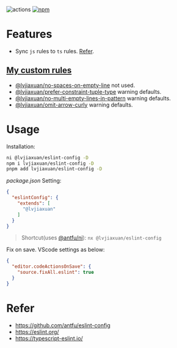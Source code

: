 ![actions](https://github.com/lvjiaxuan/eslint-config/actions/workflows/release.yml/badge.svg)
[![npm](https://img.shields.io/npm/v/@lvjiaxuan/eslint-config)](https://www.npmjs.com/package/@lvjiaxuan/eslint-config)

# Features

- Sync `js` rules to `ts` rules. [Refer](./packages/typescript/sync-rules.js).

## [My custom rules](./packages/eslint-plugin/README.md)

- [@lvjiaxuan/no-spaces-on-empty-line](./packages/eslint-plugin/src/rules/no-spaces-on-empty-line.ts) not used.
- [@lvjiaxuan/prefer-constraint-tuple-type](./packages/eslint-plugin/src/rules/prefer-constraint-tuple-type.ts) warning defaults.
- [@lvjiaxuan/no-multi-empty-lines-in-pattern](./packages/eslint-plugin/src/rules/no-multi-empty-lines-in-pattern.ts) warning defaults.
- [@lvjiaxuan/omit-arrow-curly](./packages/eslint-plugin/src/rules/omit-arrow-curly.ts) warning defaults.

# Usage

Installation:
```bash
ni @lvjiaxuan/eslint-config -D
npm i lvjiaxuan/eslint-config -D
pnpm add lvjiaxuan/eslint-config -D
```

*package.json* Setting:
```json
{
  "eslintConfig": {
    "extends": [
      "@lvjiaxuan"
    ]
  }
}
```

> Shortcut(uses [@antfu/ni](https://github.com/antfu/ni)): `nx @lvjiaxuan/eslint-config`

Fix on save. VScode settings as below:
```json
{
  "editor.codeActionsOnSave": {
    "source.fixAll.eslint": true
  }
}
```

# Refer

- https://github.com/antfu/eslint-config
- https://eslint.org/
- https://typescript-eslint.io/
